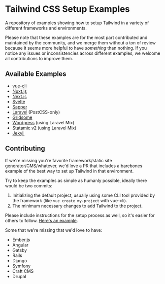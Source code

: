 # Tailwind CSS Setup Examples

A repository of examples showing how to setup Tailwind in a variety of different frameworks and environments.

Please note that these examples are for the most part contributed and maintained by the community, and we merge them without a ton of review because it seems more helpful to have *something* than nothing. If you notice any issues or inconsistencies across different examples, we welcome all contributions to improve them.

## Available Examples

- [vue-cli](examples/vue-cli)
- [Nuxt.js](examples/nuxt)
- [Next.js](examples/nextjs)
- [Svelte](examples/svelte)
- [Sapper](examples/sapper)
- [Laravel](examples/laravel-postcss-only) (PostCSS-only)
- [Gridsome](examples/gridsome)
- [Wordpress](examples/wordpress-laravel-mix) (using Laravel Mix)
- [Statamic v2](examples/statamic-v2-laravel-mix) (using Laravel Mix)
- [Jekyll](examples/jekyll)

## Contributing

If we're missing you're favorite framework/static site generator/CMS/whatever, we'd love a PR that includes a barebones example of the best way to set up Tailwind in that environment.

Try to keep the examples as simple as humanly possible, ideally there would be two commits:

1. Initializing the default project, usually using some CLI tool provided by the framework (like `vue create my-project` with vue-cli).
2. The minimum necessary changes to add Tailwind to the project.

Please include instructions for the setup process as well, so it's easier for others to follow. [Here's an example](examples/vue-cli/README.md).

Some that we're missing that we'd love to have:

- Ember.js
- Angular
- Gatsby
- Rails
- Django
- Symfony
- Craft CMS
- Drupal
